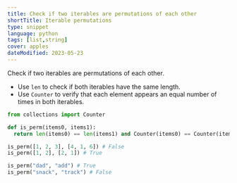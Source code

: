 ```yaml
---
title: Check if two iterables are permutations of each other
shortTitle: Iterable permutations
type: snippet
language: python
tags: [list,string]
cover: apples
dateModified: 2023-05-23
---
```


Check if two iterables are permutations of each other.

- Use `len` to check if both iterables have the same length.
- Use `Counter` to verify that each element appears an equal number of times in both iterables.

```py
from collections import Counter

def is_perm(items0, items1):
  return len(items0) == len(items1) and Counter(items0) == Counter(items1)

is_perm([1, 2, 3], [4, 1, 6]) # False
is_perm([1, 2], [2, 1]) # True

is_perm("dad", "add") # True
is_perm("snack", "track") # False
```
